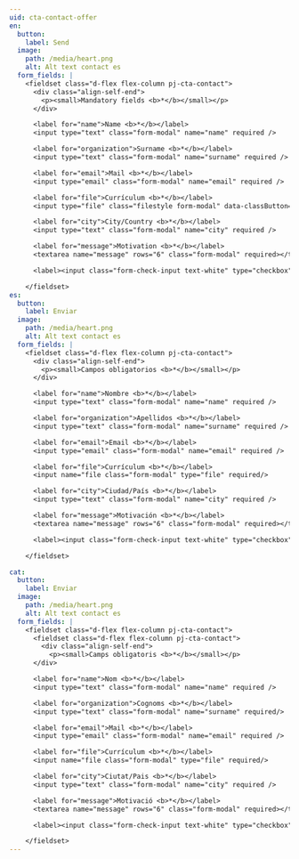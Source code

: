 ```yaml
---
uid: cta-contact-offer
en:
  button:
    label: Send
  image:
    path: /media/heart.png
    alt: Alt text contact es
  form_fields: |
    <fieldset class="d-flex flex-column pj-cta-contact">
      <div class="align-self-end">
        <p><small>Mandatory fields <b>*</b></small></p>
      </div>

      <label for="name">Name <b>*</b></label>
      <input type="text" class="form-modal" name="name" required />

      <label for="organization">Surname <b>*</b></label>
      <input type="text" class="form-modal" name="surname" required />

      <label for="email">Mail <b>*</b></label>
      <input type="email" class="form-modal" name="email" required />

      <label for="file">Currículum <b>*</b></label>
      <input type="file" class="filestyle form-modal" data-classButton="btn btn-primary" data-input="false" data-classIcon="icon-plus" data-buttonText="Your label here." required>

      <label for="city">City/Country <b>*</b></label>
      <input type="text" class="form-modal" name="city" required />

      <label for="message">Motivation <b>*</b></label>
      <textarea name="message" rows="6" class="form-modal" required></textarea>

      <label><input class="form-check-input text-white" type="checkbox" name="privacy-policy" required> I accept <a href="/en/privacy-policy" class="text-link"><b>the Privacy Policy</b></a></label>

    </fieldset>
es:
  button:
    label: Enviar
  image:
    path: /media/heart.png
    alt: Alt text contact es
  form_fields: |
    <fieldset class="d-flex flex-column pj-cta-contact">
      <div class="align-self-end">
        <p><small>Campos obligatorios <b>*</b></small></p>
      </div>

      <label for="name">Nombre <b>*</b></label>
      <input type="text" class="form-modal" name="name" required />

      <label for="organization">Apellidos <b>*</b></label>
      <input type="text" class="form-modal" name="surname" required />

      <label for="email">Email <b>*</b></label>
      <input type="email" class="form-modal" name="email" required />

      <label for="file">Currículum <b>*</b></label>
      <input name="file class="form-modal" type="file" required/>

      <label for="city">Ciudad/País <b>*</b></label>
      <input type="text" class="form-modal" name="city" required />

      <label for="message">Motivación <b>*</b></label>
      <textarea name="message" rows="6" class="form-modal" required></textarea>

      <label><input class="form-check-input text-white" type="checkbox" name="privacy-policy" required> Acepto la <a href="/es/privacy-policy" class="text-link"><b>Política de Privacidad</b></a></label>

    </fieldset>

cat:
  button:
    label: Enviar
  image:
    path: /media/heart.png
    alt: Alt text contact es
  form_fields: |
    <fieldset class="d-flex flex-column pj-cta-contact">
      <fieldset class="d-flex flex-column pj-cta-contact">
        <div class="align-self-end">
          <p><small>Camps obligatoris <b>*</b></small></p>
      </div>

      <label for="name">Nom <b>*</b></label>
      <input type="text" class="form-modal" name="name" required />

      <label for="organization">Cognoms <b>*</b></label>
      <input type="text" class="form-modal" name="surname" required/>

      <label for="email">Mail <b>*</b></label>
      <input type="email" class="form-modal" name="email" required />

      <label for="file">Currículum <b>*</b></label>
      <input name="file class="form-modal" type="file" required/>

      <label for="city">Ciutat/Pais <b>*</b></label>
      <input type="text" class="form-modal" name="city" required />

      <label for="message">Motivació <b>*</b></label>
      <textarea name="message" rows="6" class="form-modal" required></textarea>

      <label><input class="form-check-input text-white" type="checkbox" name="privacy-policy" required> Accepto <a href="/cat/privacy-policy" class="text-link"><b>la política de privadesa</b></a></label>

    </fieldset>
---
```

